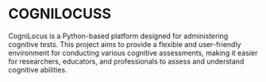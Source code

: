 # COGNILOCUSS
CogniLocus is a Python-based platform designed for administering cognitive tests. This project aims to provide a flexible and user-friendly environment for conducting various cognitive assessments, making it easier for researchers, educators, and professionals to assess and understand cognitive abilities.
